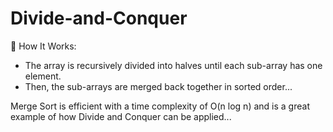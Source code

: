 # Divide-and-Conquer

🧠 How It Works:
- The array is recursively divided into halves until each sub-array has one element.
- Then, the sub-arrays are merged back together in sorted order...

Merge Sort is efficient with a time complexity of O(n log n) and is a great example of how Divide and Conquer can be applied...
